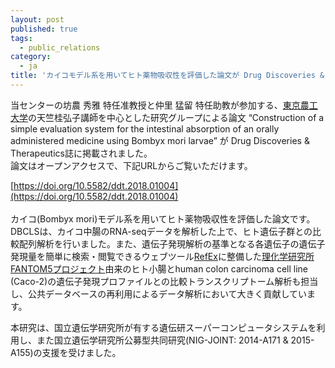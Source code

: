 ```yaml
---
layout: post
published: true
tags:
  - public_relations
category:
  - ja
title: 'カイコモデル系を用いてヒト薬物吸収性を評価した論文が Drug Discoveries & Therapeutics誌に掲載されました'
---
```

当センターの坊農 秀雅 特任准教授と仲里 猛留 特任助教が参加する、[東京農工大学](http://www.tuat.ac.jp/)の天竺桂弘子講師を中心とした研究グループによる論文 “Construction of a simple evaluation system for the intestinal absorption of an orally administered medicine using Bombyx mori larvae” が Drug Discoveries & Therapeutics誌に掲載されました。  
論文はオープンアクセスで、下記URLからご覧いただけます。  

[https://doi.org/10.5582/ddt.2018.01004](https://doi.org/10.5582/ddt.2018.01004)  
 <br />
カイコ(Bombyx mori)モデル系を用いてヒト薬物吸収性を評価した論文です。DBCLSは、カイコ中腸のRNA-seqデータを解析した上で、ヒト遺伝子群との比較配列解析を行いました。また、遺伝子発現解析の基準となる各遺伝子の遺伝子発現量を簡単に検索・閲覧できるウェブツール[RefEx](http://refex.dbcls.jp/)に整備した[理化学研究所FANTOM5プロジェクト](http://fantom.gsc.riken.jp/5/)由来のヒト小腸とhuman colon carcinoma cell line (Caco-2)の遺伝子発現プロファイルとの比較トランスクリプトーム解析も担当し、公共データベースの再利用によるデータ解析において大きく貢献しています。
 
本研究は、国立遺伝学研究所が有する遺伝研スーパーコンピュータシステムを利用し、また国立遺伝学研究所公募型共同研究(NIG-JOINT: 2014-A171 & 2015-A155)の支援を受けました。